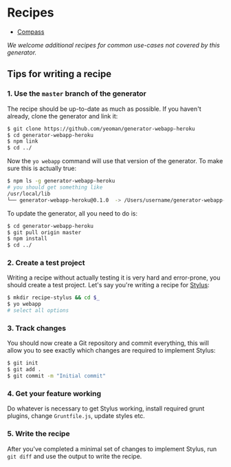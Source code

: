 # Recipes

* [Compass](compass.md)

*We welcome additional recipes for common use-cases not covered by this generator.*

## Tips for writing a recipe

### 1. Use the `master` branch of the generator

The recipe should be up-to-date as much as possible. If you haven't already, clone the generator and link it:

```sh
$ git clone https://github.com/yeoman/generator-webapp-heroku
$ cd generator-webapp-heroku
$ npm link
$ cd ../
```

Now the `yo webapp` command will use that version of the generator. To make sure this is actually true:

```sh
$ npm ls -g generator-webapp-heroku
# you should get something like
/usr/local/lib
└── generator-webapp-heroku@0.1.0  -> /Users/username/generator-webapp-heroku
```

To update the generator, all you need to do is:

```sh
$ cd generator-webapp-heroku
$ git pull origin master
$ npm install
$ cd ../
```

### 2. Create a test project

Writing a recipe without actually testing it is very hard and error-prone, you should create a test project. Let's say you're writing a recipe for [Stylus](http://learnboost.github.io/stylus/):

```sh
$ mkdir recipe-stylus && cd $_
$ yo webapp
# select all options
```

### 3. Track changes

You should now create a Git repository and commit everything, this will allow you to see exactly which changes are required to implement Stylus:

```sh
$ git init
$ git add .
$ git commit -m "Initial commit"
```

### 4. Get your feature working

Do whatever is necessary to get Stylus working, install required grunt plugins, change `Gruntfile.js`, update styles etc.

### 5. Write the recipe

After you've completed a minimal set of changes to implement Stylus, run `git diff` and use the output to write the recipe.
